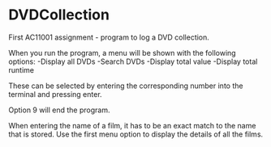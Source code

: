 # DVDCollection
First AC11001 assignment - program to log a DVD collection.

When you run the program, a menu will be shown with the following options:
-Display all DVDs
-Search DVDs
-Display total value
-Display total runtime

These can be selected by entering the corresponding number into the terminal and pressing enter.

Option 9 will end the program.

When entering the name of a film, it has to be an exact match to the name that is stored.
Use the first menu option to display the details of all the films.